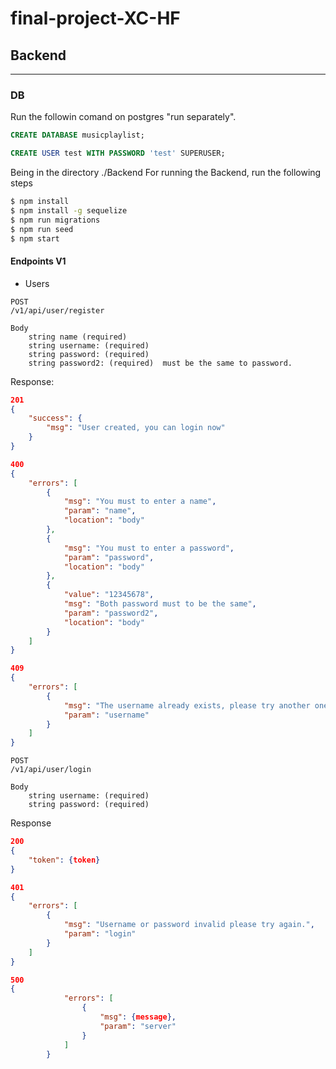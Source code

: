 # final-project-XC-HF

## Backend
________________________________

### DB

Run the followin comand on postgres "run separately".
```sql
CREATE DATABASE musicplaylist;
```
```sql
CREATE USER test WITH PASSWORD 'test' SUPERUSER;
```

Being in the directory ./Backend For running the Backend, run the following steps

```bash
$ npm install
$ npm install -g sequelize
$ npm run migrations
$ npm run seed
$ npm start
```


#### Endpoints V1

* Users
```
POST
/v1/api/user/register

Body 
    string name (required)
    string username: (required)
    string password: (required)
    string password2: (required)  must be the same to password.

```


Response:
```JSON
201
{
    "success": {
        "msg": "User created, you can login now"
    }
}
```
```JSON
400
{
	"errors": [
		{
			"msg": "You must to enter a name",
			"param": "name",
			"location": "body"
		},
		{
			"msg": "You must to enter a password",
			"param": "password",
			"location": "body"
		},
		{
			"value": "12345678",
			"msg": "Both password must to be the same",
			"param": "password2",
			"location": "body"
		}
	]
}
```
```JSON
409
{
	"errors": [
		{
			"msg": "The username already exists, please try another one",
			"param": "username"
		}
	]
}
```
    
```
POST
/v1/api/user/login

Body 
    string username: (required)
    string password: (required)
```

Response
```JSON
200
{
	"token": {token}
}
```
```JSON
401
{
	"errors": [
		{
			"msg": "Username or password invalid please try again.",
			"param": "login"
		}
	]
}
```
```JSON
500
{
            "errors": [
                {
                    "msg": {message},
                    "param": "server"
                }
            ]
        }
```


